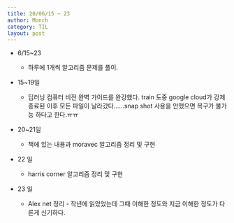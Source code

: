 ```yaml
---
title: 20/06/15 ~ 23
author: Monch
category: TIL
layout: post
---
```


- 6/15~23
  - 하루에 1개씩 알고리즘 문제를 풀이.

- 15~19일
  - 딥러닝 컴퓨터 비전 완벽 가이드를 완강했다. train 도중 google cloud가 강제 종료된 이후 모든 파일이 날라갔다......snap shot 사용을 안했으면 복구가 불가능 하다고 한다.ㅠㅠ   

- 20~21일
  - 책에 있는 내용과 moravec 알고리즘 정리 및 구현
- 22 일
  - harris corner 알고리즘 정리 및 구현
- 23 일
  - Alex net 정리 - 작년에 읽었었는데 그때 이해한 정도와 지금 이해한 정도가 다른게 신기하다.

